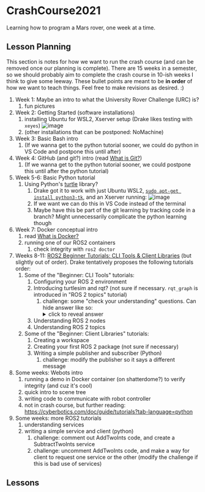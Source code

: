 # CrashCourse2021
Learning how to program a Mars rover, one week at a time.

## Lesson Planning
This section is notes for how we want to run the crash course (and can be removed once our planning is complete). There are 15 weeks in a semester, so we should probably aim to complete the crash course in 10-ish weeks I think to give some leeway. These bullet points are meant to be **in order** of how we want to teach things. Feel free to make revisions as desired. :)

1. Week 1: Maybe an intro to what the University Rover Challenge (URC) is?
   1. fun pictures
1. Week 2: Getting Started (software installations)
   1. installing Ubuntu for WSL2, Xserver setup (Drake likes testing with `xeyes`) ![image](https://user-images.githubusercontent.com/19244666/118378411-57a53280-b599-11eb-8840-1f77d6dd8646.png)
   2. (other installations that can be postponed: NoMachine)
1. Week 3: Basic Bash intro
   1. (If we wanna get to the python tutorial sooner, we could do python in VS Code and postpone this until after)
1. Week 4: GitHub (and git?) intro (read [What is Git?](https://dev.to/javascriptcoff1/what-is-git-4pmh))
   1. (If we wanna get to the python tutorial sooner, we could postpone this until after the python tutorial)
3. Week 5-6: Basic Python tutorial
   1. Using Python's [turtle](https://www.geeksforgeeks.org/turtle-programming-python/) library?
      1. Drake got it to work with just Ubuntu WSL2, [`sudo apt-get install python3-tk`](https://stackoverflow.com/questions/25905540/importerror-no-module-named-tkinter), and an Xserver running: ![image](https://user-images.githubusercontent.com/19244666/118378278-4a3b7880-b598-11eb-9842-7486c6f247cb.png)
      3. If we want we can do this in VS Code instead of the terminal
      4. Maybe have this be part of the git learning by tracking code in a branch? Might unnecessarily complicate the python learning though
4. Week 7: Docker conceptual intro
   1. read [What is Docker?](https://dev.to/javascriptcoff1/what-is-docker-3be2)
   1. running one of our ROS2 containers
      1. check integrity with `ros2 doctor`
5. Weeks 8-11: [ROS2 Beginner Tutorials: CLI Tools & Client Libraries](https://docs.ros.org/en/foxy/Tutorials.html) (but slightly out of order). Drake tentatively proposes the following tutorials order:
   1. Some of the "Beginner: CLI Tools" tutorials:
      1. Configuring your ROS 2 environment
      1. Introducing turtlesim and rqt? (not sure if necessary. `rqt_graph` is introduced in "ROS 2 topics" tutorial)
         1. challenge: some "check your understanding" questions. Can hide answer like so:
            <details>
              <summary>click to reveal answer</summary>
              hello world
            </details>
      3. Understanding ROS 2 nodes
      4. Understanding ROS 2 topics
   1. Some of the "Beginner: Client Libraries" tutorials:
      1. Creating a workspace
      2. Creating your first ROS 2 package (not sure if necessary)
      6. Writing a simple publisher and subscriber (Python)
         1. challenge: modify the publisher so it says a different message
6. Some weeks: Webots intro
   1. running a demo in Docker container (on shatterdome?) to verify integrity (and cuz it's cool)
   2. quick intro to scene tree
   3. writing code to communicate with robot controller
   4. not in crash course, but further reading: https://cyberbotics.com/doc/guide/tutorials?tab-language=python
7. Some weeks: more ROS2 tutorials
   1. understanding services
   8. writing a simple service and client (python)
      1. challenge: comment out AddTwoInts code, and create a SubtractTwoInts service
      2. challenge: uncomment AddTwoInts code, and make a way for client to request one service or the other (modify the challenge if this is bad use of services)

## Lessons
